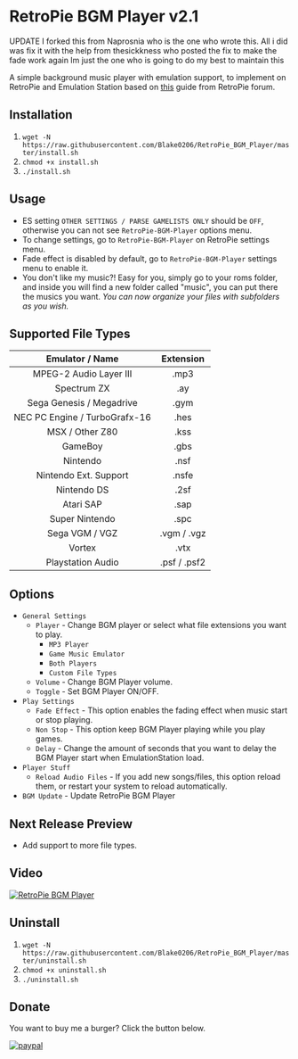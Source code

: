 # RetroPie BGM Player v2.1
UPDATE
I forked this from Naprosnia who is the one who wrote this. All i did was fix it with the help from thesickkness who posted the fix to make the fade work again
Im just the one who is going to do my best to maintain this

A simple background music player with emulation support, to implement on RetroPie and Emulation Station based on [this](https://retropie.org.uk/forum/topic/9133/quick-and-easy-guide-for-adding-music-to-emulatonstation-on-retropie-noob-friendly) guide from RetroPie forum.



## Installation
1. `wget -N https://raw.githubusercontent.com/Blake0206/RetroPie_BGM_Player/master/install.sh`
2. `chmod +x install.sh`
3. `./install.sh`

## Usage
* ES setting `OTHER SETTINGS / PARSE GAMELISTS ONLY` should be `OFF`, otherwise you can not see `RetroPie-BGM-Player` options menu.
* To change settings, go to `RetroPie-BGM-Player` on RetroPie settings menu.
* Fade effect is disabled by default, go to `RetroPie-BGM-Player` settings menu to enable it.
* You don't like my music?! Easy for you, simply go to your roms folder, and inside you will find a new folder called "music", you can put there the musics you want. *You can now organize your files with subfolders as you wish.*

## Supported File Types
Emulator / Name | Extension
:---: | :---:
MPEG-2 Audio Layer III | .mp3
Spectrum ZX | .ay
Sega Genesis / Megadrive | .gym
NEC PC Engine / TurboGrafx-16 | .hes
MSX / Other Z80 | .kss
GameBoy | .gbs
Nintendo | .nsf
Nintendo Ext. Support | .nsfe
Nintendo DS | .2sf
Atari SAP | .sap
Super Nintendo | .spc
Sega VGM / VGZ | .vgm / .vgz
Vortex | .vtx
Playstation Audio | .psf / .psf2

## Options
* `General Settings`
  * `Player` - Change BGM player or select what file extensions you want to play.
    * `MP3 Player`
    * `Game Music Emulator`
    * `Both Players`
    * `Custom File Types`
  * `Volume` - Change BGM Player volume.
  * `Toggle` - Set BGM Player ON/OFF.
* `Play Settings`
  * `Fade Effect` - This option enables the fading effect when music start or stop playing.
  * `Non Stop` - This option keep BGM Player playing while you play games.
  * `Delay` - Change the amount of seconds that you want to delay the BGM Player start when EmulationStation load.
* `Player Stuff`
  * `Reload Audio Files` - If you add new songs/files, this option reload them, or restart your system to reload automatically.
* `BGM Update` - Update RetroPie BGM Player

## Next Release Preview
* Add support to more file types.

## Video
[![RetroPie BGM Player](https://img.youtube.com/vi/CP-Kz6OAueM/0.jpg)](https://www.youtube.com/watch?v=CP-Kz6OAueM)

## Uninstall
1. `wget -N https://raw.githubusercontent.com/Blake0206/RetroPie_BGM_Player/master/uninstall.sh`
2. `chmod +x uninstall.sh`
3. `./uninstall.sh`

## Donate
You want to buy me a burger? Click the button below.

[![paypal](https://www.paypalobjects.com/en_US/i/btn/btn_donate_SM.gif)](https://www.paypal.me/naprosnia)
